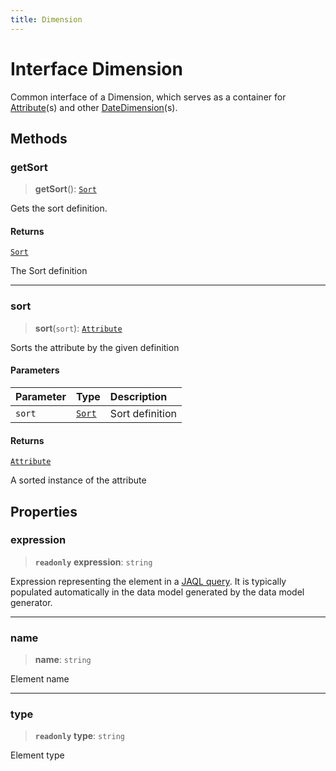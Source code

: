 ```yaml
---
title: Dimension
---
```


# Interface Dimension

Common interface of a Dimension, which serves as a container for [Attribute](interface.Attribute.md)(s)
and other [DateDimension](interface.DateDimension.md)(s).

## Methods

### getSort

> **getSort**(): [`Sort`](../enumerations/enumeration.Sort.md)

Gets the sort definition.

#### Returns

[`Sort`](../enumerations/enumeration.Sort.md)

The Sort definition

***

### sort

> **sort**(`sort`): [`Attribute`](interface.Attribute.md)

Sorts the attribute by the given definition

#### Parameters

| Parameter | Type | Description |
| :------ | :------ | :------ |
| `sort` | [`Sort`](../enumerations/enumeration.Sort.md) | Sort definition |

#### Returns

[`Attribute`](interface.Attribute.md)

A sorted instance of the attribute

## Properties

### expression

> **`readonly`** **expression**: `string`

Expression representing the element in a [JAQL query](https://developer.sisense.com/guides/querying/useJaql/).
It is typically populated automatically in the data model generated by the data model generator.

***

### name

> **name**: `string`

Element name

***

### type

> **`readonly`** **type**: `string`

Element type

